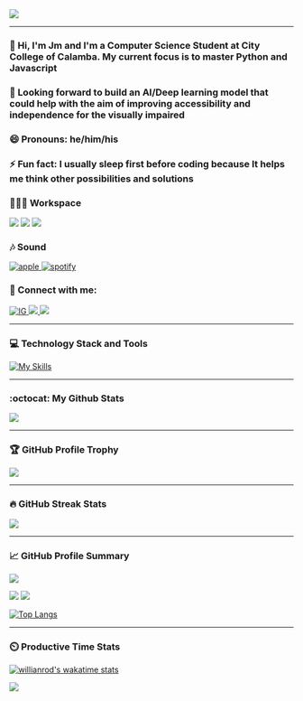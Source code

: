 <img src="https://komarev.com/ghpvc/?username=jm-paunlagui&style=for-the-badge">
<hr>
<!-- <p align="center">
    <img src="https://user-images.githubusercontent.com/95494414/188888596-82bd147a-0398-41c6-8167-166137df689f.png" align="center" alt="banner-jm" />
</p> -->

### 👋 Hi, I'm Jm and I'm a Computer Science Student at City College of Calamba. My current focus is to master Python and Javascript

### 🔭 Looking forward to build an AI/Deep learning model that could help with the aim of improving accessibility and independence for the visually impaired

### 😄 Pronouns: he/him/his

### ⚡ Fun fact: I usually sleep first before coding because It helps me think other possibilities and solutions


### 👨🏽‍💻 Workspace 

![](https://img.shields.io/badge/NVIDIA-920MX-76B900?style=for-the-badge&logo=nvidia&logoColor=white) ![](https://img.shields.io/badge/Intel-Core_i5_8th-0071C5?style=for-the-badge&logo=intel&logoColor=white) ![](https://img.shields.io/badge/Windows-LENOVO_ideapad_320S-0078D6?style=for-the-badge&logo=windows&logoColor=white)

### 🎶 Sound

<a href="https://music.apple.com/profile/yohan_13516">
<img alt="apple" src="https://img.shields.io/badge/apple%20music-F34E68?style=for-the-badge&logo=apple%20music&logoColor=white" />
</a>
<a href="https://open.spotify.com/user/31t7yuhc6c3m43g2o57zn2rcrxeq?si=18c0d1b9e21f40a1">
<img alt="spotify" src="https://img.shields.io/badge/Spotify-1ED760?&style=for-the-badge&logo=spotify&logoColor=white" />
</a>

### 🤝 Connect with me:

<a href="https://www.instagram.com/jmpaunlagui/">
        <img alt="IG" src="https://skillicons.dev/icons?i=instagram" />
</a>
<a href="www.linkedin.com/in/jm-paunlagui-cs">
	<img src="https://skillicons.dev/icons?i=linkedin" />
</a>
<a href="https://twitter.com/itsJm51">
	<img src="https://skillicons.dev/icons?i=twitter" />
</a>
<hr>

### 💻 Technology Stack and Tools

[![My Skills](https://skillicons.dev/icons?i=ai,bash,c,cpp,css,figma,flask,git,java,js,mysql,nodejs,py,react,regex,tailwind,tensorflow,visualstudio,vscode&perline=9)](https://skillicons.dev)

<hr>

### :octocat: My Github Stats

![](https://github-readme-stats.vercel.app/api?username=jm-paunlagui&theme=tokyonight&show_icons=true&count_private=true&hide_border=true&include_all_commits=true&hide_title=true)

<hr>

### 🏆 GitHub Profile Trophy

![](https://github-profile-trophy.vercel.app/?username=jm-paunlagui&theme=tokyonight&margin-w=15&margin-h=15&column=4)

<hr>

### 🔥 GitHub Streak Stats

![](https://github-readme-streak-stats.herokuapp.com?user=jm-paunlagui&theme=tokyonight&border=8236DD)

<hr>

### 📈 GitHub Profile Summary

![](http://github-profile-summary-cards.vercel.app/api/cards/profile-details?username=jm-paunlagui&theme=tokyonight)

![](http://github-profile-summary-cards.vercel.app/api/cards/repos-per-language?username=jm-paunlagui&theme=tokyonight) ![](http://github-profile-summary-cards.vercel.app/api/cards/most-commit-language?username=jm-paunlagui&theme=tokyonight)

[![Top Langs](https://github-readme-stats.vercel.app/api/top-langs/?username=anuraghazra&layout=compact&card_width=630&langs_count=9&theme=tokyonight&hide_border=true)](https://github.com/anuraghazra/github-readme-stats)

<hr>

### ⏲️ Productive Time Stats

[![willianrod's wakatime stats](https://github-readme-stats.vercel.app/api/wakatime?username=@Jm_Paunlagui&theme=tokyonight&hide_border=true)](https://github.com/anuraghazra/github-readme-stats)

![](http://github-profile-summary-cards.vercel.app/api/cards/productive-time?username=jm-paunlagui&theme=tokyonight&utcOffset=8)


<!-- 

<h3 align="left">⚡ Database</h3>
<p align="left">
	<img alt="mariadb" src="https://img.shields.io/badge/MariaDB-003545?style=for-the-badge&logo=mariadb&logoColor=white" />
	<img alt="mongo" src="https://img.shields.io/badge/MongoDB-4EA94B?style=for-the-badge&logo=mongodb&logoColor=white" />
	<img alt="mysql" src="https://img.shields.io/badge/MySQL-005C84?style=for-the-badge&logo=mysql&logoColor=white" />
</p>
<h3 align="left">🖍 Design</h3>
<p align="left">
	<img alt="ai" src="https://img.shields.io/badge/Adobe%20Illustrator-FF9A00?style=for-the-badge&logo=adobe%20illustrator&logoColor=white" />
	<img alt="figma" src="https://img.shields.io/badge/Adobe%20Illustrator-FF9A00?style=for-the-badge&logo=adobe%20illustrator&logoColor=white" />
</p>
<h3 align="left">👩‍💻 IDE</h3>
<p align="left">
	<img alt="nb" src="https://img.shields.io/badge/apache%20netbeans-1B6AC6?style=for-the-badge&logo=apache%20netbeans%20IDE&logoColor=white" />
	<img alt="clb" src="https://img.shields.io/badge/Colab-F9AB00?style=for-the-badge&logo=googlecolab&color=525252" />
	<img alt="py" src="https://img.shields.io/badge/PyCharm-000000.svg?&style=for-the-badge&logo=PyCharm&logoColor=white" />
	<img alt="vs" src="https://img.shields.io/badge/Visual_Studio-5C2D91?style=for-the-badge&logo=visual%20studio&logoColor=white" />
	<img alt="vsc" src="https://img.shields.io/badge/Visual_Studio_Code-0078D4?style=for-the-badge&logo=visual%20studio%20code&logoColor=white" />
	<img alt="ws" src="https://img.shields.io/badge/WebStorm-000000?style=for-the-badge&logo=WebStorm&logoColor=white" />
</p>
<h3 align="left">🎮 Games</h3>
<p align="left">
	<img alt="epic" src="https://img.shields.io/badge/Epic%20Games-313131?style=for-the-badge&logo=Epic%20Games&logoColor=white" />
	<img alt="origin" src="https://img.shields.io/badge/Origin-148EFF?style=for-the-badge&logo=origin&logoColor=white" />
	<img alt="riot" src="https://img.shields.io/badge/Riot_Games-D32936?style=for-the-badge&logo=riot-games&logoColor=white" />
	<img alt="steam" src="https://img.shields.io/badge/Steam-000000?style=for-the-badge&logo=steam&logoColor=white" />
	<img alt="ubisoft" src="https://img.shields.io/badge/Ubisoft-00C8FF?style=for-the-badge&logo=ubisoft&logoColor=white" />
</p> -->
<!--
**Jm-Paunlagui/Jm-Paunlagui** is a ✨ _special_ ✨ repository because its `README.md` (this file) appears on your GitHub profile.

Here are some ideas to get you started:

- 🔭 I’m currently working on ...
- 🌱 I’m currently learning ...
- 👯 I’m looking to collaborate on ...
- 🤔 I’m looking for help with ...
- 💬 Ask me about ...
- 📫 How to reach me: ...
- 😄 Pronouns: ...
- ⚡ Fun fact: ...
-->
